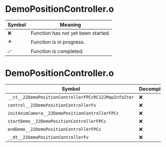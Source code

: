 # DemoPositionController.o
| Symbol | Meaning 
| ------------- | ------------- 
| :x: | Function has not yet been started. 
| :eight_pointed_black_star: | Function is in progress. 
| :white_check_mark: | Function is completed. 


# DemoPositionController.o
| Symbol | Decompiled? |
| ------------- | ------------- |
| `__ct__22DemoPositionControllerFPCcRC12JMapInfoIter` | :x: |
| `control__22DemoPositionControllerFv` | :x: |
| `initAnimCamera__22DemoPositionControllerFPCc` | :x: |
| `startDemo__22DemoPositionControllerFPCc` | :x: |
| `endDemo__22DemoPositionControllerFPCc` | :x: |
| `__dt__22DemoPositionControllerFv` | :x: |
